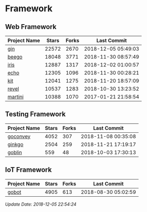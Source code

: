# Framework

## Web Framework

| Project Name | Stars | Forks | Last Commit |
| ------------ | ----- | ----- | ----------- |
| [gin](https://github.com/gin-gonic/gin) | 22572 | 2670 | 2018-12-05 05:49:03 |
| [beego](https://github.com/astaxie/beego) | 18048 | 3771 | 2018-11-30 08:57:49 |
| [iris](https://github.com/kataras/iris) | 12887 | 1317 | 2018-12-02 01:00:57 |
| [echo](https://github.com/labstack/echo) | 12305 | 1096 | 2018-11-30 00:28:21 |
| [kit](https://github.com/go-kit/kit) | 12041 | 1275 | 2018-11-20 18:57:09 |
| [revel](https://github.com/revel/revel) | 10537 | 1283 | 2018-10-30 13:23:52 |
| [martini](https://github.com/go-martini/martini) | 10388 | 1070 | 2017-01-21 21:58:54 |

## Testing Framework

| Project Name | Stars | Forks | Last Commit |
| ------------ | ----- | ----- | ----------- |
| [goconvey](https://github.com/smartystreets/goconvey) | 4052 | 307 | 2018-11-08 00:35:08 |
| [ginkgo](https://github.com/onsi/ginkgo) | 2504 | 259 | 2018-11-21 17:19:17 |
| [goblin](https://github.com/franela/goblin) | 559 | 48 | 2018-10-03 17:30:13 |

## IoT Framework

| Project Name | Stars | Forks | Last Commit |
| ------------ | ----- | ----- | ----------- |
| [gobot](https://github.com/hybridgroup/gobot) | 4905 | 613 | 2018-08-30 05:02:59 |

*Update Date: 2018-12-05 22:54:24*